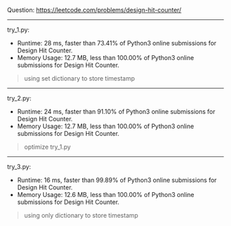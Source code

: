 Question: https://leetcode.com/problems/design-hit-counter/

---

try_1.py:
* Runtime: 28 ms, faster than 73.41% of Python3 online submissions for Design Hit Counter.
* Memory Usage: 12.7 MB, less than 100.00% of Python3 online submissions for Design Hit Counter.

> using set dictionary to store timestamp

---

try_2.py:
* Runtime: 24 ms, faster than 91.10% of Python3 online submissions for Design Hit Counter.
* Memory Usage: 12.7 MB, less than 100.00% of Python3 online submissions for Design Hit Counter.

> optimize try_1.py

---

try_3.py:
* Runtime: 16 ms, faster than 99.89% of Python3 online submissions for Design Hit Counter.
* Memory Usage: 12.6 MB, less than 100.00% of Python3 online submissions for Design Hit Counter.

> using only dictionary to store timestamp
